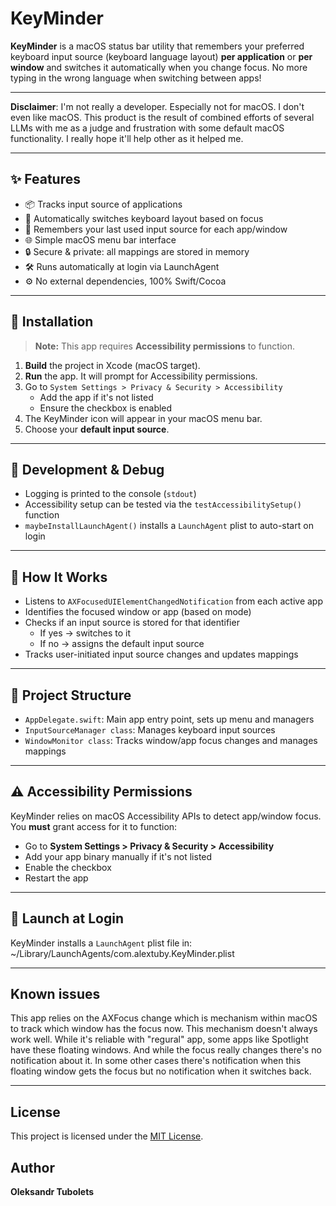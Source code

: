 # KeyMinder

**KeyMinder** is a macOS status bar utility that remembers your preferred keyboard input source (keyboard language layout) **per application** or **per window** and switches it automatically when you change focus. No more typing in the wrong language when switching between apps!

---

**Disclaimer**:
I'm not really a developer. Especially not for macOS. I don't even like macOS.
This product is the result of combined efforts of several LLMs with me as a judge and frustration with some default macOS functionality.
I really hope it'll help other as it helped me.

---

## ✨ Features

- 📦 Tracks input source of applications
- 🔄 Automatically switches keyboard layout based on focus
- 🧠 Remembers your last used input source for each app/window
- 🌐 Simple macOS menu bar interface
- 🔒 Secure & private: all mappings are stored in memory
- 🛠 Runs automatically at login via LaunchAgent
- ⚙️ No external dependencies, 100% Swift/Cocoa

---

## 🔧 Installation

> **Note:** This app requires **Accessibility permissions** to function.

1. **Build** the project in Xcode (macOS target).
2. **Run** the app. It will prompt for Accessibility permissions.
3. Go to `System Settings > Privacy & Security > Accessibility`
   - Add the app if it's not listed
   - Ensure the checkbox is enabled
4. The KeyMinder icon will appear in your macOS menu bar.
5. Choose your **default input source**.

---

## 🧪 Development & Debug

- Logging is printed to the console (`stdout`)
- Accessibility setup can be tested via the `testAccessibilitySetup()` function
- `maybeInstallLaunchAgent()` installs a `LaunchAgent` plist to auto-start on login

---

## 🧠 How It Works

- Listens to `AXFocusedUIElementChangedNotification` from each active app
- Identifies the focused window or app (based on mode)
- Checks if an input source is stored for that identifier
  - If yes → switches to it
  - If no → assigns the default input source
- Tracks user-initiated input source changes and updates mappings

---

## 📂 Project Structure

- `AppDelegate.swift`: Main app entry point, sets up menu and managers
- `InputSourceManager class`: Manages keyboard input sources
- `WindowMonitor class`: Tracks window/app focus changes and manages mappings

---

## ⚠️ Accessibility Permissions

KeyMinder relies on macOS Accessibility APIs to detect app/window focus. You **must** grant access for it to function:

- Go to **System Settings > Privacy & Security > Accessibility**
- Add your app binary manually if it's not listed
- Enable the checkbox
- Restart the app

---

## 🚀 Launch at Login

KeyMinder installs a `LaunchAgent` plist file in:
~/Library/LaunchAgents/com.alextuby.KeyMinder.plist

---

## Known issues

This app relies on the AXFocus change which is mechanism within macOS to track which window has the focus now.
This mechanism doesn't always work well. While it's reliable with "regural" app, some apps like Spotlight have these floating windows. And while the focus really changes there's no notification about it.
In some other cases there's notification when this floating window gets the focus but no notification when it switches back.

---

## License

This project is licensed under the [MIT License](LICENSE).

## Author

**Oleksandr Tubolets**
